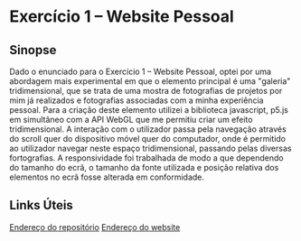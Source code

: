 # Exercício 1 – Website Pessoal
## Sinopse
Dado o enunciado para o Exercício 1 – Website Pessoal, optei por uma abordagem mais experimental em que o elemento principal é uma "galeria" tridimensional, que se trata de uma mostra de fotografias de projetos por mim já realizados e fotografias associadas com a minha experiência pessoal. Para a criação deste elemento utilizei a biblioteca javascript, p5.js em simultâneo com a API WebGL que me permitiu criar um efeito tridimensional. A interação com o utilizador passa pela navegação através do scroll quer do dispositivo móvel quer do computador, onde é permitido ao utilizador navegar neste espaço tridimensional, passando pelas diversas fortografias. A responsividade foi trabalhada de modo a que dependendo do tamanho do ecrã, o tamanho da fonte utilizada e posição relativa dos elementos no ecrã fosse alterada em conformidade.

## Links Úteis
[Endereço do repositório](https://github.com/franciscofrodrigues/franciscofrodrigues.github.io)
[Endereço do website](https://franciscofrodrigues.github.io)